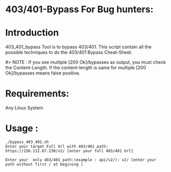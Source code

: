 # 403/401-Bypass For Bug hunters:

# Introduction
403_401_bypass Tool is to bypass 403/401. This script contain all the possible techniques to do the 403/401 Bypass Cheat-Sheet.


#> NOTE : 
If you see multiple [200 Ok]/bypasses as output, you must check the Content-Length. If the content-length is same for multiple [200 Ok]/bypasses means false positive.

# Requirements:
Any Linux System

# Usage :

```
./bypass_403_401.sh 
Enter your target Full Url with 403/401 path: https://156.112.67.230/v2/ [enter your full 403/401 Url]

```

```
Enter your  only 403/401 path:(example : api/v2/): v2/ [enter your path without first / at begining ]
```
